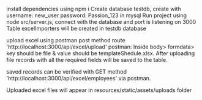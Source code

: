 install dependencies using npm i
Create database testdb, create with username: new_user  password: Passion_123 in mysql
Run project using node src/server.js, connect with the database and port is listening on 3000 
Table excelImporters will be created in testdb database

upload excel using postman 
post method route 'http://localhost:3000/api/excel/upload'
postman: Inside body> formdata> key should be file & value should be templateShedule.xlsx.
After uploading file records with all the required fields will be saved to the table.

saved records can be verified with GET method 'http://localhost:3000/api/excel/employees'
via postman.

Uploaded excel files will appear in resources/static/assets/uploads folder